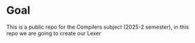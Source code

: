# Goal
This is a public repo for the Compilers subject (2025-2 semester), in this repo we are going to create our Lexer
